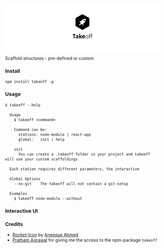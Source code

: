![Takeoff](repo-banner.png)

Scaffold structures - pre-defined or custom

### Install
```
npm install takeoff -g
```

### Usage
```
$ takeoff --help

  Usage
    $ takeoff <command>

    Command can be:
      stations: node-module | react-app
      global:   init | help

    init
      You can create a .takeoff folder in your project and takeoff will use your custom scaffoldings

  Each station requires different parameters, the interactive

  Global Options
    --no-git    The takeoff will not contain a git-setup

  Examples
    $ takeoff node-module --without
```

### Interactive UI

### Credits
- [Rocket-Icon](https://thenounproject.com/search/?q=rocket&i=865894) by [Aneeque Ahmed](https://thenounproject.com/aneeque/)
- [Pratham Agrawal](https://github.com/pagrawl3) for giving me the access to the npm-package `takeoff`
